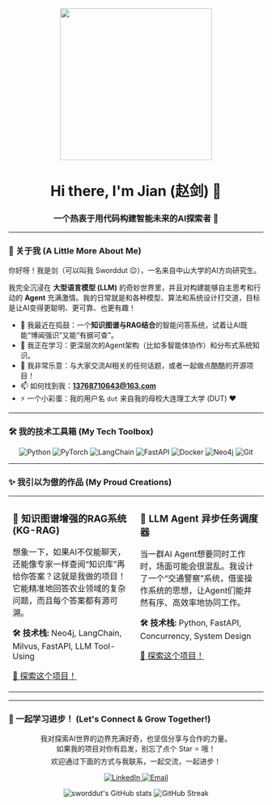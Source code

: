 <!-- 
  嘿！这是为你定制的活泼版GitHub个人主页模板。
  把代码复制粘贴进去，然后替换掉占位符内容，就能让你的主页变得超酷！
-->

<!-- 1. 超酷的开场动图！ -->
<div align="center">
  <img src="https://media1.giphy.com/media/v1.Y2lkPTc5MGI3NjExOWNxOXk4YmcyenNxeWl2eDZoNTZqejFzMXRwYWIzN2twcDlnMHlkbSZlcD12MV9naWZzX3NlYXJjaCZjdD1n/JIX9t2j0ZTN9S/giphy.webp"  height="300"/>
</div>

<!-- 2. 打个招呼！ -->
<h1 align="center">
  Hi there, I'm Jian (赵剑) 👋
</h1>
<h3 align="center">
  一个热衷于用代码构建智能未来的AI探索者 🚀
</h3>

---

### 📖 关于我 (A Little More About Me)

你好呀！我是剑（可以叫我 Sworddut 😉），一名来自中山大学的AI方向研究生。

我完全沉浸在 **大型语言模型 (LLM)** 的奇妙世界里，并且对构建能够自主思考和行动的 **Agent** 充满激情。我的日常就是和各种模型、算法和系统设计打交道，目标是让AI变得更聪明、更可靠、也更有趣！

- 🔭 我最近在捣鼓：一个**知识图谱与RAG结合**的智能问答系统，试着让AI既能“博闻强识”又能“有据可查”。
- 🌱 我正在学习：更深层次的Agent架构（比如多智能体协作）和分布式系统知识。
- 👯 我非常乐意：与大家交流AI相关的任何话题，或者一起做点酷酷的开源项目！
- 📫 如何找到我：**13768710643@163.com**
- ⚡ 一个小彩蛋：我的用户名 `dut` 来自我的母校大连理工大学 (DUT) ❤️

---

### 🛠️ 我的技术工具箱 (My Tech Toolbox)

<p align="center">
  <!-- 这里放你最酷的工具！可以随意增删 -->
  <img alt="Python" src="https://img.shields.io/badge/Python-3776AB?style=for-the-badge&logo=python&logoColor=white"/>
  <img alt="PyTorch" src="https://img.shields.io/badge/PyTorch-%23EE4C2C.svg?style=for-the-badge&logo=PyTorch&logoColor=white"/>
  <img alt="LangChain" src="https://img.shields.io/badge/LangChain-101010?style=for-the-badge&logo=LangChain&logoColor=white"/>
  <img alt="FastAPI" src="https://img.shields.io/badge/FastAPI-009688?style=for-the-badge&logo=fastapi&logoColor=white"/>
  <img alt="Docker" src="https://img.shields.io/badge/Docker-%230db7ed.svg?style=for-the-badge&logo=docker&logoColor=white"/>
  <img alt="Neo4j" src="https://img.shields.io/badge/Neo4j-008CC1?style=for-the-badge&logo=neo4j&logoColor=white"/>
  <img alt="Git" src="https://img.shields.io/badge/Git-F05032?style=for-the-badge&logo=git&logoColor=white"/>
</p>

---

### ✨ 我引以为傲的作品 (My Proud Creations)

<!-- 使用表格来展示，会非常整洁！ -->
<table>
  <tr valign="top">
    <!-- 项目1: KG+RAG -->
    <td width="50%">
      <h3>🧠 知识图谱增强的RAG系统 (KG-RAG)</h3>
      <p>想象一下，如果AI不仅能聊天，还能像专家一样查阅“知识库”再给你答案？这就是我做的项目！它能精准地回答农业领域的复杂问题，而且每个答案都有源可溯。</p>
      <p><b>🛠️ 技术栈:</b> Neo4j, LangChain, Milvus, FastAPI, LLM Tool-Using</p>
      <p><a href="https://github.com/sworddut/your-kg-rag-repo">🚀 探索这个项目！</a></p>
    </td>
    <!-- 项目2: Agent调度器 -->
    <td width="50%">
      <h3>🤖 LLM Agent 异步任务调度器</h3>
      <p>当一群AI Agent想要同时工作时，场面可能会很混乱。我设计了一个“交通警察”系统，借鉴操作系统的思想，让Agent们能井然有序、高效率地协同工作。</p>
      <p><b>🛠️ 技术栈:</b> Python, FastAPI, Concurrency, System Design</p>
      <p><a href="https://github.com/sworddut/your-agent-scheduler-repo">🚀 探索这个项目！</a></p>
    </td>
  </tr>
</table>

---

### 🤝 一起学习进步！ (Let's Connect & Grow Together!)

<p align="center">
  我对探索AI世界的边界充满好奇，也坚信分享与合作的力量。<br/>
  如果我的项目对你有启发，别忘了点个 Star ⭐ 哦！<br/>
  欢迎通过下面的方式与我联系，一起交流，一起进步！
</p>

<p align="center">
  <a href="https://www.linkedin.com/in/your-linkedin-id">
    <img src="https://img.shields.io/badge/LinkedIn-0077B5?style=for-the-badge&logo=linkedin&logoColor=white" alt="LinkedIn"/>
  </a>
  <a href="mailto:13768710643@163.com">
    <img src="https://img.shields.io/badge/Gmail-D14836?style=for-the-badge&logo=gmail&logoColor=white" alt="Email"/>
  </a>
</p>

<!-- 最后，来点好玩的统计数据！ -->
<div align="center">
  <img src="https://github-readme-stats.vercel.app/api?username=sworddut&show_icons=true&locale=cn&theme=radical" alt="sworddut's GitHub stats" />
  <img src="https://github-readme-streak-stats.herokuapp.com/?user=sworddut&theme=radical" alt="GitHub Streak" />
</div>
